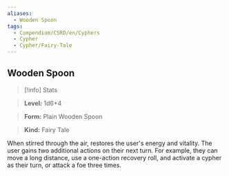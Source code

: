 ```yaml
---
aliases:
  - Wooden Spoon
tags:
  - Compendium/CSRD/en/Cyphers
  - Cypher
  - Cypher/Fairy-Tale
---
```

  
    
## Wooden Spoon    
>[!info] Stats    
> **Level:** 1d6+4    
> **Form:** Plain Wooden Spoon    
> **Kind:** Fairy Tale  
    
When stirred through the air, restores the user's energy and vitality. The user gains two additional actions on their next turn. For example, they can move a long distance, use a one-action recovery roll, and activate a cypher as their turn, or attack a foe three times.